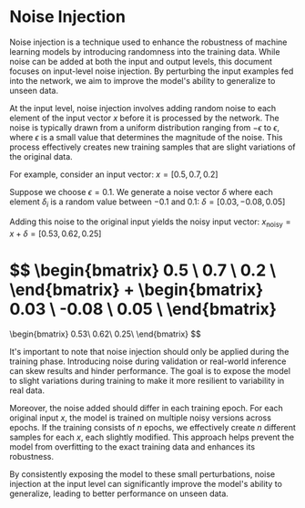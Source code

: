 # Noise Injection

Noise injection is a technique used to enhance the robustness of machine learning models by introducing randomness into the training data. While noise can be added at both the input and output levels, this document focuses on input-level noise injection. By perturbing the input examples fed into the network, we aim to improve the model's ability to generalize to unseen data.

At the input level, noise injection involves adding random noise to each element of the input vector $x$ before it is processed by the network. The noise is typically drawn from a uniform distribution ranging from $-\epsilon$ to $\epsilon$, where $\epsilon$ is a small value that determines the magnitude of the noise. This process effectively creates new training samples that are slight variations of the original data.

For example, consider an input vector:
$x = [0.5, 0.7, 0.2]$

Suppose we choose $\epsilon = 0.1$. We generate a noise vector $\delta$ where each element $\delta_i$ is a random value between $-0.1$ and $0.1$:
$\delta = [0.03, -0.08, 0.05]$

Adding this noise to the original input yields the noisy input vector:
$x_{\text{noisy}} = x + \delta = [0.53, 0.62, 0.25]$

$$
\begin{bmatrix}
0.5 \\
0.7 \\
0.2 \\
\end{bmatrix}
+
\begin{bmatrix}
0.03 \\
-0.08 \\
0.05 \\
\end{bmatrix}
=
\begin{bmatrix}
0.53\\
0.62\\
0.25\\
\end{bmatrix}
$$

It's important to note that noise injection should only be applied during the training phase. Introducing noise during validation or real-world inference can skew results and hinder performance. The goal is to expose the model to slight variations during training to make it more resilient to variability in real data.

Moreover, the noise added should differ in each training epoch. For each original input $x$, the model is trained on multiple noisy versions across epochs. If the training consists of $n$ epochs, we effectively create $n$ different samples for each $x$, each slightly modified. This approach helps prevent the model from overfitting to the exact training data and enhances its robustness.

By consistently exposing the model to these small perturbations, noise injection at the input level can significantly improve the model's ability to generalize, leading to better performance on unseen data.
